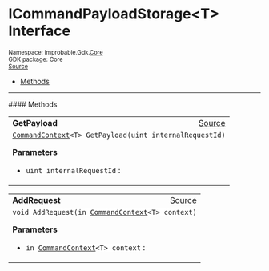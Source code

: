 
# ICommandPayloadStorage&lt;T&gt; Interface
<sup>
Namespace: Improbable.Gdk.<a href="{{urlRoot}}/api/core-index">Core</a><br/>
GDK package: Core<br/>
<a href="https://www.github.com/spatialos/gdk-for-unity/blob/b136dc2b/workers/unity/Packages/com.improbable.gdk.core/Worker/ConnectionHandlers/ICommandMetaDataStorage.cs/#L13">Source</a>
<style>
a code {
                    padding: 0em 0.25em!important;
}
code {
                    background-color: #ffffff!important;
}
</style>
</sup>
<nav id="pageToc" class="page-toc"><ul><li><a href="#methods">Methods</a>
</ul></nav>













</p>
<hr style="width:100%; border-top-color:#d8d8d8" />
#### Methods


</p>




<table width="100%">
    <tr>
        <td style="border-right:none"><b>GetPayload</b></td>
        <td style="border-left:none; text-align:right"><a href="https://www.github.com/spatialos/gdk-for-unity/blob/b136dc2b/workers/unity/Packages/com.improbable.gdk.core/Worker/ConnectionHandlers/ICommandMetaDataStorage.cs/#L15">Source</a></td>
    </tr>
    <tr>
        <td colspan="2">
<code><a href="{{urlRoot}}/api/core/command-context">CommandContext</a>&lt;T&gt; GetPayload(uint internalRequestId)</code></p>



</p>

<b>Parameters</b>

<ul>
<li><code>uint internalRequestId</code> : </li>
</ul>





</td>
    </tr>
</table>


<table width="100%">
    <tr>
        <td style="border-right:none"><b>AddRequest</b></td>
        <td style="border-left:none; text-align:right"><a href="https://www.github.com/spatialos/gdk-for-unity/blob/b136dc2b/workers/unity/Packages/com.improbable.gdk.core/Worker/ConnectionHandlers/ICommandMetaDataStorage.cs/#L16">Source</a></td>
    </tr>
    <tr>
        <td colspan="2">
<code>void AddRequest(in <a href="{{urlRoot}}/api/core/command-context">CommandContext</a>&lt;T&gt; context)</code></p>



</p>

<b>Parameters</b>

<ul>
<li><code>in <a href="{{urlRoot}}/api/core/command-context">CommandContext</a>&lt;T&gt; context</code> : </li>
</ul>





</td>
    </tr>
</table>






